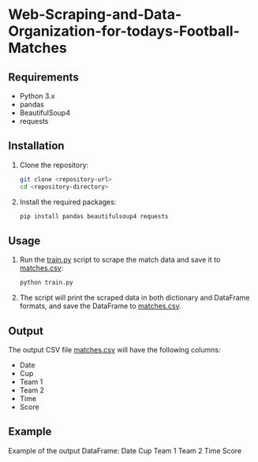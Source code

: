 # Web-Scraping-and-Data-Organization-for-todays-Football-Matches

## Requirements

- Python 3.x
- pandas
- BeautifulSoup4
- requests

## Installation

1. Clone the repository:
    ```sh
    git clone <repository-url>
    cd <repository-directory>
    ```

2. Install the required packages:
    ```sh
    pip install pandas beautifulsoup4 requests
    ```

## Usage

1. Run the [train.py](http://_vscodecontentref_/6) script to scrape the match data and save it to [matches.csv](http://_vscodecontentref_/7):
    ```sh
    python train.py
    ```

2. The script will print the scraped data in both dictionary and DataFrame formats, and save the DataFrame to [matches.csv](http://_vscodecontentref_/8).

## Output

The output CSV file [matches.csv](http://_vscodecontentref_/9) will have the following columns:
- Date
- Cup
- Team 1
- Team 2
- Time
- Score

## Example

Example of the output DataFrame:
     Date          Cup       Team 1       Team 2     Time    Score
